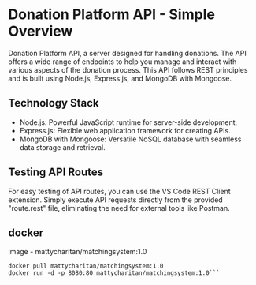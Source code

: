 # Donation Platform API - Simple Overview

Donation Platform API, a server designed for handling donations. The API offers a wide range of endpoints to help you manage and interact with various aspects of the donation process. This API follows REST principles and is built using Node.js, Express.js, and MongoDB with Mongoose.

## Technology Stack

- Node.js: Powerful JavaScript runtime for server-side development.
- Express.js: Flexible web application framework for creating APIs.
- MongoDB with Mongoose: Versatile NoSQL database with seamless data storage and retrieval.

## Testing API Routes

For easy testing of API routes, you can use the VS Code REST Client extension. Simply execute API requests directly from the provided "route.rest" file, eliminating the need for external tools like Postman.
## docker
image - mattycharitan/matchingsystem:1.0

```
docker pull mattycharitan/matchingsystem:1.0
docker run -d -p 8080:80 mattycharitan/matchingsystem:1.0```

